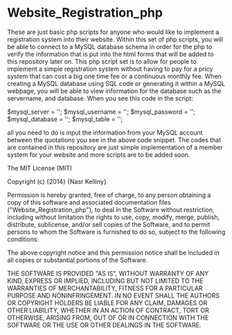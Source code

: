 Website_Registration_php
========================

  These are just basic php scripts for anyone who would like to implement a registration system into their website. Within this set of php scripts, you will be able to connect to a MySQL database schema in order for the php to verify the information that is put into the html forms that will be added to this repository later on. This php script set is to allow for people to implement a simple registration system without having to pay for a pricy system that can cost a big one time fee or a continuous monthly fee. When creating a MySQL database using SQL code or generating it within a MySQL webpage, you will be able to view information for the database such as the servername, and database. When you see this code in the script:

$mysql_server = '';
   $mysql_username = '';
   $mysql_password = '';
   $mysql_database = '';
   $mysql_table = '';
   
all you need to do is input the information from your MySQL account between the quotations you see in the above code snippet. The codes that are contained in this repository are just simple implementation of a member system for your website and more scripts are to be added soon.


The MIT License (MIT)

Copyright (c) {2014} {Nasr Kelliny}

Permission is hereby granted, free of charge, to any person obtaining a copy
of this software and associated documentation files ("Website_Registration_php"), to deal
in the Software without restriction, including without limitation the rights
to use, copy, modify, merge, publish, distribute, sublicense, and/or sell
copies of the Software, and to permit persons to whom the Software is
furnished to do so, subject to the following conditions:

The above copyright notice and this permission notice shall be included in all
copies or substantial portions of the Software.

THE SOFTWARE IS PROVIDED "AS IS", WITHOUT WARRANTY OF ANY KIND, EXPRESS OR
IMPLIED, INCLUDING BUT NOT LIMITED TO THE WARRANTIES OF MERCHANTABILITY,
FITNESS FOR A PARTICULAR PURPOSE AND NONINFRINGEMENT. IN NO EVENT SHALL THE
AUTHORS OR COPYRIGHT HOLDERS BE LIABLE FOR ANY CLAIM, DAMAGES OR OTHER
LIABILITY, WHETHER IN AN ACTION OF CONTRACT, TORT OR OTHERWISE, ARISING FROM,
OUT OF OR IN CONNECTION WITH THE SOFTWARE OR THE USE OR OTHER DEALINGS IN THE
SOFTWARE.


